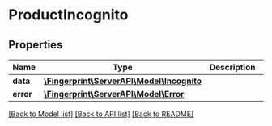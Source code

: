 # ProductIncognito

## Properties
Name | Type | Description | Notes
------------ | ------------- | ------------- | -------------
**data** | [**\Fingerprint\ServerAPI\Model\Incognito**](Incognito.md) |  | [optional] 
**error** | [**\Fingerprint\ServerAPI\Model\Error**](Error.md) |  | [optional] 

[[Back to Model list]](../../README.md#documentation-for-models) [[Back to API list]](../../README.md#documentation-for-api-endpoints) [[Back to README]](../../README.md)

